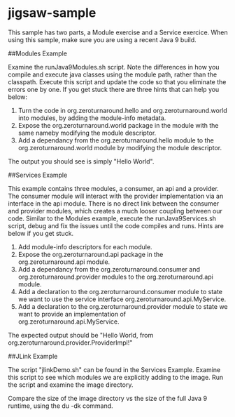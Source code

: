 # jigsaw-sample

This sample has two parts, a Module exercise and a Service exercice. When using this sample, make sure you are using a recent Java 9 build.

##Modules Example

Examine the runJava9Modules.sh script. Note the differences in how you compile and execute java classes using the module path, rather than the classpath. Execute this script and update the code so that you eliminate the errors one by one. If you get stuck there are three hints that can help you below:

1. Turn the code in org.zeroturnaround.hello and org.zeroturnaround.world into modules, by adding the module-info metadata.
2. Expose the org.zeroturnaround.world package in the module with the same nameby modifying the module descriptor.
3. Add a dependancy from the org.zeroturnaround.hello module to the org.zeroturnaround.world module by modifying the module descriptor.

The output you should see is simply "Hello World".

##Services Example

This example contains three modules, a consumer, an api and a provider. The consumer module will interact with the provider implementation via an interface in the api module. There is no direct link between the consumer and provider modules, which creates a much looser coupling between our code. Similar to the Modules example, execute the runJava9Services.sh script, debug and fix the issues until the code compiles and runs. Hints are below if you get stuck.

1. Add module-info descriptors for each module.
2. Expose the org.zeroturnaround.api package in the org.zeroturnaround.api module.
3. Add a dependancy from the org.zeroturnaround.consumer and org.zeroturnaround.provider modules to the org.zeroturnaround.api module.
4. Add a declaration to the org.zeroturnaround.consumer module to state we want to use the service interface org.zeroturnaround.api.MyService.
5. Add a declaration to the org.zeroturnaround.provider module to state we want to provide an implementation of org.zeroturnaround.api.MyService.

The expected output should be "Hello World, from org.zeroturnaround.provider.ProviderImpl!"

##JLink Example

The script "jlinkDemo.sh" can be found in the Services Example. Examine this script to see which modules we are explicitly adding to the image. Run the script and examine the image directory.

Compare the size of the image directory vs the size of the full Java 9 runtime, using the du -dk command.
